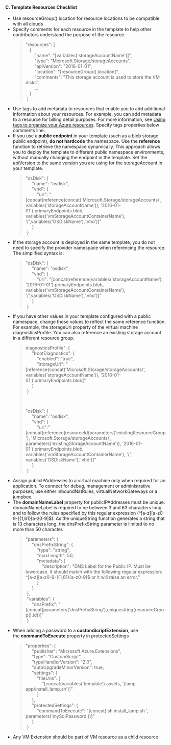 <h4><b>C. Template Resources Checklist</b></h4> 
  <ul>
</p>
<li>Use resourceGroup().location for resource locations to be compatible with all clouds</li>
<li>Specify comments for each resource in the template to help other contributors understand the purpose of the resource.
  <blockquote>
    <p>&quot;resources&quot;: [ <br>
      &nbsp;&nbsp;  { <br>
      &nbsp;&nbsp;&nbsp;&nbsp;&nbsp;&nbsp;  &quot;name&quot;: &quot;[variables('storageAccountName')]&quot;, <br>
      &nbsp;&nbsp;&nbsp;&nbsp;&nbsp;&nbsp;  &quot;type&quot;: &quot;Microsoft.Storage/storageAccounts&quot;, <br>
      &nbsp;&nbsp;&nbsp;&nbsp;&nbsp;&nbsp;  &quot;apiVersion&quot;: &quot;2016-01-01&quot;, <br>
      &nbsp;&nbsp;&nbsp;&nbsp;&nbsp;&nbsp;  &quot;location&quot;: &quot;[resourceGroup().location]&quot;, <br>
      &nbsp;&nbsp;&nbsp;&nbsp;&nbsp;&nbsp;  &quot;comments&quot;: &quot;This storage account is used to store the VM  disks&quot;, <br>
      &nbsp;&nbsp;&nbsp;&nbsp;&nbsp;&nbsp;  ... <br>
      &nbsp;&nbsp;  } <br>
      &nbsp;] </p>
  </blockquote>
</li>

<li>Use tags to add metadata to resources that enable you to add additional information about your resources. For example, you can add metadata to a resource for billing detail purposes. For more information, see <a href="https://docs.microsoft.com/en-us/azure/azure-resource-manager/resource-group-using-tags">Using tags to organize your Azure resources</a>. Specify tags properties below comments line.</li>
<li>If you use a<strong> public endpoint</strong> in your template (such as a blob storage public endpoint),<strong> do not hardcode</strong> the namespace. Use the <strong>reference</strong> function to retrieve the namespace dynamically. This approach allows you to deploy the template to different public namespace environments, without manually changing the endpoint in the template. Set the apiVersion to the same version you are using for the storageAccount in your template.
  <blockquote>
    <p>&quot;osDisk&quot;: { <br>
      &nbsp;&nbsp;&nbsp;&nbsp;  &quot;name&quot;: &quot;osdisk&quot;, <br>
      &nbsp;&nbsp;&nbsp;&nbsp; &quot;vhd&quot;:  { <br>
      &nbsp;&nbsp;&nbsp;&nbsp;&nbsp;&nbsp;&nbsp;&nbsp;  &quot;uri&quot;:  &quot;[concat(reference(concat('Microsoft.Storage/storageAccounts/',  variables('storageAccountName')),  '2016-01-01').primaryEndpoints.blob,  variables('vmStorageAccountContainerName'),  '/',variables('OSDiskName'),'.vhd')]&quot; <br>
      &nbsp;&nbsp;&nbsp;&nbsp; } <br>
      &nbsp;} </p>
</blockquote>
<li>If the storage account is deployed in the same template, you do  not need to specify the provider namespace when referencing the resource. The  simplified syntax is:
  <blockquote>
    <p>&quot;osDisk&quot;: { <br>
      &nbsp;&nbsp;&nbsp;&nbsp;  &quot;name&quot;: &quot;osdisk&quot;, <br>
      &nbsp;&nbsp;&nbsp;&nbsp; &quot;vhd&quot;:  { <br>
      &nbsp;&nbsp;&nbsp;&nbsp;&nbsp;&nbsp;&nbsp;&nbsp;  &quot;uri&quot;:  &quot;[concat(reference(variables('storageAccountName'),  '2016-01-01').primaryEndpoints.blob, variables('vmStorageAccountContainerName'),  '/',variables('OSDiskName'),'.vhd')]&quot; <br>
      &nbsp;&nbsp;&nbsp;&nbsp; } <br>
      &nbsp;}&nbsp;&nbsp; </p>
  </blockquote>

<li>If you have other values in your template configured with a  public namespace, change these values to reflect the same reference function.  For example, the storageUri property of the virtual machine diagnosticsProfile. You  can also reference an existing storage account in a different resource group.
  <blockquote>
    <p>diagnosticsProfile&quot;: { <br>
      &nbsp;&nbsp;&nbsp;&nbsp;  &quot;bootDiagnostics&quot;: { <br>
      &nbsp;&nbsp;&nbsp;&nbsp;&nbsp;&nbsp;&nbsp;&nbsp;  &quot;enabled&quot;: &quot;true&quot;, <br>
      &nbsp;&nbsp;&nbsp;&nbsp;&nbsp;&nbsp;&nbsp;&nbsp;  &quot;storageUri&quot;: &quot;[reference(concat('Microsoft.Storage/storageAccounts/',  variables('storageAccountName')), '2016-01-01').primaryEndpoints.blob]&quot; <br>
      &nbsp;&nbsp;&nbsp;&nbsp; } <br>
      &nbsp;} </p>
    <p>&nbsp;</p>
    <p>&quot;osDisk&quot;: { <br>
      &nbsp;&nbsp;&nbsp;&nbsp;  &quot;name&quot;: &quot;osdisk&quot;, <br>
      &nbsp;&nbsp;&nbsp;&nbsp; &quot;vhd&quot;:  { <br>
      &nbsp;&nbsp;&nbsp;&nbsp;&nbsp;&nbsp;&nbsp;&nbsp;  &quot;uri&quot;:&quot;[concat(reference(resourceId(parameters('existingResourceGroup'),  'Microsoft.Storage/storageAccounts/',  parameters('existingStorageAccountName')), '2016-01-01').primaryEndpoints.blob,&nbsp; variables('vmStorageAccountContainerName'),  '/', variables('OSDiskName'),'.vhd')]&quot; <br>
      &nbsp;&nbsp;&nbsp;&nbsp; } <br>
      &nbsp;} </p>
  </blockquote>

<li>Assign publicIPAddresses to a virtual machine only when required  for an application. To connect for debug, management or administrative  purposes, use either inboundNatRules, virtualNetworkGateways or a jumpbox.

<li>The&nbsp;<strong>domainNameLabel</strong>&nbsp;property  for publicIPAddresses must be unique. domainNameLabel is required to be between  3 and 63 characters long and to follow the rules specified by this regular  expression&nbsp;(^[a-z][a-z0-9-]{1,61}[a-z0-9]$). As  the uniqueString function generates a string that is 13 characters long, the  dnsPrefixString parameter is limited to no more than 50 character.
  <blockquote>
    <p>&quot;parameters&quot;: { <br>
      &nbsp;&nbsp;&nbsp;&nbsp;  &quot;dnsPrefixString&quot;: { <br>
      &nbsp;&nbsp;&nbsp;&nbsp;&nbsp;&nbsp;&nbsp;&nbsp;  &quot;type&quot;: &quot;string&quot;, <br>
      &nbsp;&nbsp;&nbsp;&nbsp;&nbsp;&nbsp;&nbsp;&nbsp;  &quot;maxLength&quot;: 50, <br>
      &nbsp;&nbsp;&nbsp;&nbsp;&nbsp;&nbsp;&nbsp;&nbsp;  &quot;metadata&quot;: { <br>
      &nbsp;&nbsp;&nbsp;&nbsp;&nbsp;&nbsp;&nbsp;&nbsp;&nbsp;&nbsp;&nbsp;&nbsp; &quot;description&quot;: &quot;DNS  Label for the Public IP. Must be lowercase. It should match with the following  regular expression: ^[a-z][a-z0-9-]{1,61}[a-z0-9]$ or it will raise an  error.&quot; <br>
      &nbsp;&nbsp;&nbsp;&nbsp;&nbsp;&nbsp;&nbsp;&nbsp;  } <br>
      &nbsp;&nbsp;&nbsp;&nbsp;  } <br>
      &nbsp;}, <br>
      &nbsp;&quot;variables&quot;: { <br>
      &nbsp;&nbsp;&nbsp;&nbsp;  &quot;dnsPrefix&quot;: &quot;[concat(parameters('dnsPrefixString'),uniquestring(resourceGroup().id))]&quot; <br>
      &nbsp;} </p>
  </blockquote>

<li>When adding a password to a&nbsp;<strong>customScriptExtension</strong>, use the&nbsp;<strong>commandToExecute</strong>&nbsp;property in  protectedSettings
  <blockquote>
    <p>&quot;properties&quot;: { <br>
      &nbsp;&nbsp;&nbsp;&nbsp;  &quot;publisher&quot;: &quot;Microsoft.Azure.Extensions&quot;, <br>
      &nbsp;&nbsp;&nbsp;&nbsp;  &quot;type&quot;: &quot;CustomScript&quot;, <br>
      &nbsp;&nbsp;&nbsp;&nbsp;  &quot;typeHandlerVersion&quot;: &quot;2.0&quot;, <br>
      &nbsp;&nbsp;&nbsp;&nbsp;  &quot;autoUpgradeMinorVersion&quot;: true, <br>
      &nbsp;&nbsp;&nbsp;&nbsp;  &quot;settings&quot;: { <br>
      &nbsp;&nbsp;&nbsp;&nbsp;&nbsp;&nbsp;&nbsp;&nbsp;  &quot;fileUris&quot;: [ <br>
      &nbsp;&nbsp;&nbsp;&nbsp;&nbsp;&nbsp;&nbsp;&nbsp;&nbsp;&nbsp;&nbsp;&nbsp;  &quot;[concat(variables('template').assets,  '/lamp-app/install_lamp.sh')]&quot; <br>
      &nbsp;&nbsp;&nbsp;&nbsp;&nbsp;&nbsp;&nbsp;&nbsp; ] <br>
      &nbsp;&nbsp;&nbsp;&nbsp; }, <br>
      &nbsp;&nbsp;&nbsp;&nbsp;  &quot;protectedSettings&quot;: { <br>
      &nbsp;&nbsp;&nbsp;&nbsp;&nbsp;&nbsp;&nbsp;&nbsp;  &quot;commandToExecute&quot;: &quot;[concat('sh install_lamp.sh ',  parameters('mySqlPassword'))]&quot; <br>
      &nbsp;&nbsp;&nbsp;&nbsp; } <br>
      &nbsp;} </p>
  </blockquote>

<li>Any VM Extension should be part of VM resource as a child  resource
